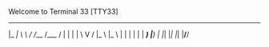 Welcome to Terminal 33 [TTY33] 
 _____ _______   ____________ 
|_   _|_   _\ \ / /___ /___ / 
  | |   | |  \ V /  |_ \ |_ \ 
  | |   | |   | |  ___) |__) |
  |_|   |_|   |_| |____/____/ 